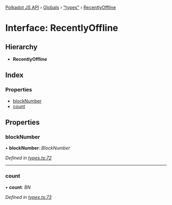 [Polkadot JS API](../README.md) › [Globals](../globals.md) › ["types"](../modules/_types_.md) › [RecentlyOffline](_types_.recentlyoffline.md)

# Interface: RecentlyOffline

## Hierarchy

* **RecentlyOffline**

## Index

### Properties

* [blockNumber](_types_.recentlyoffline.md#blocknumber)
* [count](_types_.recentlyoffline.md#count)

## Properties

###  blockNumber

• **blockNumber**: *BlockNumber*

*Defined in [types.ts:72](https://github.com/polkadot-js/api/blob/dc105e6b31/packages/api-derive/src/types.ts#L72)*

___

###  count

• **count**: *BN*

*Defined in [types.ts:73](https://github.com/polkadot-js/api/blob/dc105e6b31/packages/api-derive/src/types.ts#L73)*
